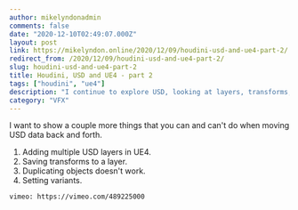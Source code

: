 ```yaml
---
author: mikelyndonadmin
comments: false
date: "2020-12-10T02:49:07.000Z"
layout: post
link: https://mikelyndon.online/2020/12/09/houdini-usd-and-ue4-part-2/
redirect_from: /2020/12/09/houdini-usd-and-ue4-part-2/
slug: houdini-usd-and-ue4-part-2
title: Houdini, USD and UE4 - part 2
tags: ["houdini", "ue4"]
description: "I continue to explore USD, looking at layers, transforms, duplicating objects and variants."
category: "VFX"
---
```


I want to show a couple more things that you can and can't do when moving USD data back and forth.

1. Adding multiple USD layers in UE4.
2. Saving transforms to a layer.
3. Duplicating objects doesn't work.
4. Setting variants.

`vimeo: https://vimeo.com/489225000`
